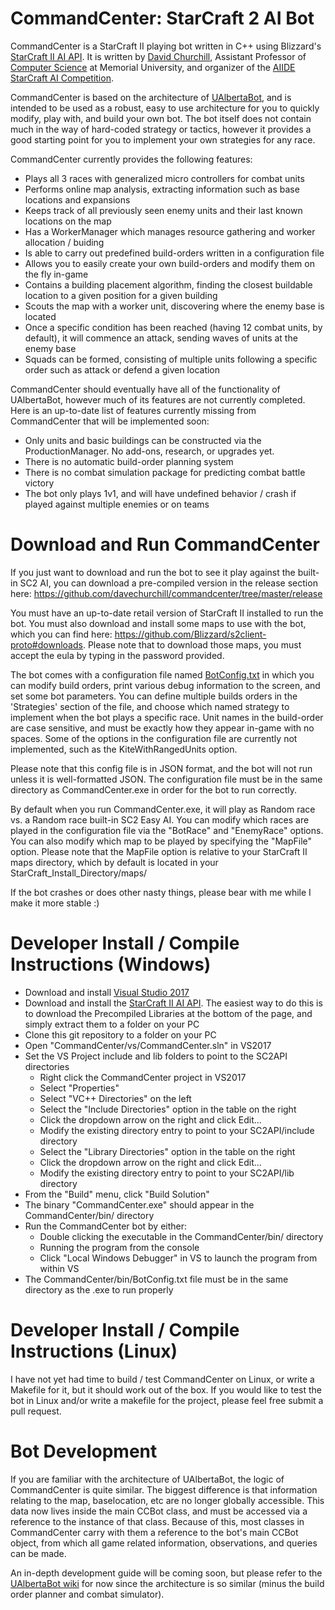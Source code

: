 # CommandCenter: StarCraft 2 AI Bot

CommandCenter is a StarCraft II playing bot written in C++ using Blizzard's [StarCraft II AI API](https://github.com/Blizzard/s2client-api). It is written by [David Churchill](http://www.cs.mun.ca/~dchurchill/), Assistant Professor of [Computer Science](https://www.cs.mun.ca/) at Memorial University, and organizer of the [AIIDE StarCraft AI Competition](http://www.cs.mun.ca/~dchurchill/starcraftaicomp/).

CommandCenter is based on the architecture of [UAlbertaBot](https://github.com/davechurchill/ualbertabot/wiki), and is intended to be used as a robust, easy to use architecture for you to quickly modify, play with, and build your own bot. The bot itself does not contain much in the way of hard-coded strategy or tactics, however it provides a good starting point for you to implement your own strategies for any race. 

CommandCenter currently provides the following features:
* Plays all 3 races with generalized micro controllers for combat units
* Performs online map analysis, extracting information such as base locations and expansions
* Keeps track of all previously seen enemy units and their last known locations on the map
* Has a WorkerManager which manages resource gathering and worker allocation / buiding
* Is able to carry out predefined build-orders written in a configuration file
* Allows you to easily create your own build-orders and modify them on the fly in-game
* Contains a building placement algorithm, finding the closest buildable location to a given position for a given building 
* Scouts the map with a worker unit, discovering where the enemy base is located
* Once a specific condition has been reached (having 12 combat units, by default), it will commence an attack, sending waves of units at the enemy base
* Squads can be formed, consisting of multiple units following a specific order such as attack or defend a given location

CommandCenter should eventually have all of the functionality of UAlbertaBot, however much of its features are not currently completed. Here is an up-to-date list of features currently missing from CommandCenter that will be implemented soon:
* Only units and basic buildings can be constructed via the ProductionManager. No add-ons, research, or upgrades yet.
* There is no automatic build-order planning system
* There is no combat simulation package for predicting combat battle victory
* The bot only plays 1v1, and will have undefined behavior / crash if played against multiple enemies or on teams

# Download and Run CommandCenter

If you just want to download and run the bot to see it play against the built-in SC2 AI, you can download a pre-compiled version in the release section here: https://github.com/davechurchill/commandcenter/tree/master/release

You must have an up-to-date retail version of StarCraft II installed to run the bot. You must also download and install some maps to use with the bot, which you can find here: https://github.com/Blizzard/s2client-proto#downloads. Please note that to download those maps, you must accept the eula by typing in the password provided.

The bot comes with a configuration file named [BotConfig.txt](https://github.com/davechurchill/commandcenter/blob/master/bin/BotConfig.txt) in which you can modify build orders, print various debug information to the screen, and set some bot parameters. You can define multiple builds orders in the 'Strategies' section of the file, and choose which named strategy to implement when the bot plays a specific race. Unit names in the build-order are case sensitive, and must be exactly how they appear in-game with no spaces. Some of the options in the configuration file are currently not implemented, such as the KiteWithRangedUnits option.

Please note that this config file is in JSON format, and the bot will not run unless it is well-formatted JSON. The configuration file must be in the same directory as CommandCenter.exe in order for the bot to run correctly.

By default when you run CommandCenter.exe, it will play as Random race vs. a Random race built-in SC2 Easy AI. You can modify which races are played in the configuration file via the "BotRace" and "EnemyRace" options. You can also modify which map to be played by specifying the "MapFile" option. Please note that the MapFile option is relative to your StarCraft II maps directory, which by default is located in your StarCraft_Install_Directory/maps/ 

If the bot crashes or does other nasty things, please bear with me while I make it more stable :)

# Developer Install / Compile Instructions (Windows)

* Download and install [Visual Studio 2017](https://www.visualstudio.com/downloads/)
* Download and install the [StarCraft II AI API](https://github.com/Blizzard/s2client-api). The easiest way to do this is to download the Precompiled Libraries at the bottom of the page, and simply extract them to a folder on your PC
* Clone this git repository to a folder on your PC
* Open "CommandCenter/vs/CommandCenter.sln" in VS2017
* Set the VS Project include and lib folders to point to the SC2API directories
  * Right click the CommandCenter project in VS2017
  * Select "Properties"
  * Select "VC++ Directories" on the left
  * Select the "Include Directories" option in the table on the right
  * Click the dropdown arrow on the right and click Edit...
  * Modify the existing directory entry to point to your SC2API/include directory
  * Select the "Library Directories" option in the table on the right
  * Click the dropdown arrow on the right and click Edit...
  * Modify the existing directory entry to point to your SC2API/lib directory
* From the "Build" menu, click "Build Solution"
* The binary "CommandCenter.exe" should appear in the CommandCenter/bin/ directory
* Run the CommandCenter bot by either:
  * Double clicking the executable in the CommandCenter/bin/ directory
  * Running the program from the console
  * Click "Local Windows Debugger" in VS to launch the program from within VS
* The CommandCenter/bin/BotConfig.txt file must be in the same directory as the .exe to run properly

# Developer Install / Compile Instructions (Linux)

I have not yet had time to build / test CommandCenter on Linux, or write a Makefile for it, but it should work out of the box. If you would like to test the bot in Linux and/or write a makefile for the project, please feel free submit a pull request. 

# Bot Development

If you are familiar with the architecture of UAlbertaBot, the logic of CommandCenter is quite similar. The biggest difference is that information relating to the map, baselocation, etc are no longer globally accessible. This data now lives inside the main CCBot class, and must be accessed via a reference to the instance of that class. Because of this, most classes in CommandCenter carry with them a reference to the bot's main CCBot object, from which all game related information, observations, and queries can be made.

An in-depth development guide will be coming soon, but please refer to the [UAlbertaBot wiki](https://github.com/davechurchill/ualbertabot/wiki) for now since the architecture is so similar (minus the build order planner and combat simulator).
